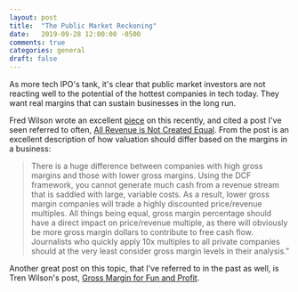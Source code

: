 ```yaml
---
layout: post
title:  "The Public Market Reckoning"
date:   2019-09-28 12:00:00 -0500
comments: true
categories: general
draft: false
---
```


As more tech IPO's tank, it's clear that public market investors are not reacting well to the potential of the hottest companies in tech today. They want real margins that can sustain businesses in the long run. 

Fred Wilson wrote an excellent [piece](https://avc.com/2019/09/the-great-public-market-reckoning/) on this recently, and cited a post I've seen referred to often, [All Revenue is Not Created Equal](http://abovethecrowd.com/2011/05/24/all-revenue-is-not-created-equal-the-keys-to-the-10x-revenue-club/). From the post is an excellent description of how valuation should differ based on the margins in a business:

> There is a huge difference between companies with high gross margins and those with lower gross margins. Using the DCF framework, you cannot generate much cash from a revenue stream that is saddled with large, variable costs. As a result, lower gross margin companies will trade a highly discounted price/revenue multiples. All things being equal, gross margin percentage should have a direct impact on price/revenue multiple, as there will obviously be more gross margin dollars to contribute to free cash flow. Journalists who quickly apply 10x multiples to all private companies should at the very least consider gross margin levels in their analysis.”

Another great post on this topic, that I've referred to in the past as well, is Tren Wilson's post, [Gross Margin for Fun and Profit](https://25iq.com/2017/02/04/gross-margin-for-fun-and-profit-involves-beer-and-music-streaming/).